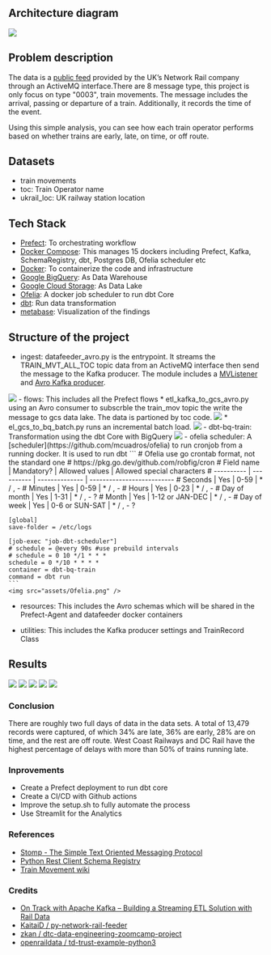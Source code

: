 


## Architecture diagram
<img src="assets/dtc-de-project architechture.png"/>

## Problem description

The data is a [public feed](https://datafeeds.networkrail.co.uk/ntrod/myFeeds) provided by the UK’s Network Rail company through an ActiveMQ interface.There are 8 message type, this project is only focus on type "0003", train movements. The message includes the arrival, passing or departure of a train. Additionally, it records the time of the event.

Using this simple analysis, you can see how each train operator performs based on whether trains are early, late, on time, or off route. 

## Datasets
- train movements
- toc: Train Operator name
- ukrail_loc: UK railway station location


## Tech Stack
- [Prefect](): To orchestrating workflow
- [Docker Compose](https://docs.docker.com/compose/): This manages 15 dockers including Prefect, Kafka, SchemaRegistry, dbt, Postgres DB, Ofelia scheduler etc 
- [Docker](https://www.docker.com/): To containerize the code and infrastructure
- [Google BigQuery](https://cloud.google.com/bigquery): As Data Warehouse
- [Google Cloud Storage](https://console.cloud.google.com/getting-started): As Data Lake
- [Ofelia](https://github.com/mcuadros/ofelia): A docker job scheduler to run dbt Core
- [dbt](https://www.getdbt.com/): Run data transformation
- [metabase](https://github.com/metabase/metabase): Visualization of the findings

## Structure of the project
- ingest: datafeeder_avro.py is the entrypoint. It streams the TRAIN_MVT_ALL_TOC topic data from an ActiveMQ interface then send the message to the Kafka producer. The module includes a [MVListener](ingest/MQListenner.py) and [Avro Kafka producer](ingest/train_avro_producer.py).
<img src="assets/data_feeder_avro.png" />
- flows: This includes all the Prefect flows
    * etl_kafka_to_gcs_avro.py using an Avro consumer to subscrble the train_mov topic the write the message to gcs data lake. The data is partioned by toc code.
    <img src="assets/etl_kafas_to_gcs.png" />
    * el_gcs_to_bq_batch.py runs an incremental batch load. 
    <img src="assets/elt_gcs_to_bq.png" />
- dbt-bq-train: Transformation using the dbt Core with BigQuery
        <img src="assets/dbt lineage graph.png"/>
- ofelia scheduler: A [scheduler](https://github.com/mcuadros/ofelia) to run cronjob from a running docker. It is used to run dbt
    ```
    # Ofelia use go crontab format, not the standard one
    # https://pkg.go.dev/github.com/robfig/cron
    # Field name   | Mandatory? | Allowed values  | Allowed special characters
    # ----------   | ---------- | --------------  | --------------------------
    # Seconds      | Yes        | 0-59            | * / , -
    # Minutes      | Yes        | 0-59            | * / , -
    # Hours        | Yes        | 0-23            | * / , -
    # Day of month | Yes        | 1-31            | * / , - ?
    # Month        | Yes        | 1-12 or JAN-DEC | * / , -
    # Day of week  | Yes        | 0-6 or SUN-SAT  | * / , - ?

    [global]
    save-folder = /etc/logs

    [job-exec "job-dbt-scheduler"]
    # schedule = @every 90s #use prebuild intervals
    # schedule = 0 10 */1 * * *
    schedule = 0 */10 * * * *
    container = dbt-bq-train
    command = dbt run
    ```
    <img src="assets/Ofelia.png" />

- resources: This includes the Avro schemas which will be shared in the Prefect-Agent and datafeeder docker containers

- utilities: This includes the Kafka producer settings and TrainRecord Class
## Results
<img src="assets/Network Rail Operator performance.png" />
<img src="assets/bashboard1.png" />
<img src="assets/dashboard3.png" />
<img src="assets/dashboard4.png" />
<img src="assets/dashboard2.png" />

### Conclusion

There are roughly two full days of data in the data sets. A total of 13,479 records were captured, of which 34% are late, 36% are early, 28% are on time, and the rest are off route. West Coast Railways and DC Rail have the highest percentage of delays with more than 50% of trains running late.

### Inprovements

- Create a Prefect deployment to run dbt core
- Create a CI/CD with Github actions
- Improve the setup.sh to fully automate the process
- Use Streamlit for the Analytics
### References
- [Stomp - The Simple Text Oriented Messaging Protocol](https://stomp.github.io/index.html)
- [Python Rest Client Schema Registry](https://marcosschroh.github.io/python-schema-registry-client/)
- [Train Movement wiki](https://wiki.openraildata.com/index.php?title=Train_Movement)

### Credits
- [On Track with Apache Kafka – Building a Streaming ETL Solution with Rail Data](https://www.confluent.io/en-gb/blog/build-streaming-etl-solutions-with-kafka-and-rail-data/)
- [KaitaiD / py-network-rail-feeder](https://github.com/KaitaiD/py-network-rail-feeder)
- [zkan / dtc-data-engineering-zoomcamp-project](https://github.com/zkan/dtc-data-engineering-zoomcamp-project)
- [openraildata / td-trust-example-python3](https://github.com/openraildata/td-trust-example-python3)
